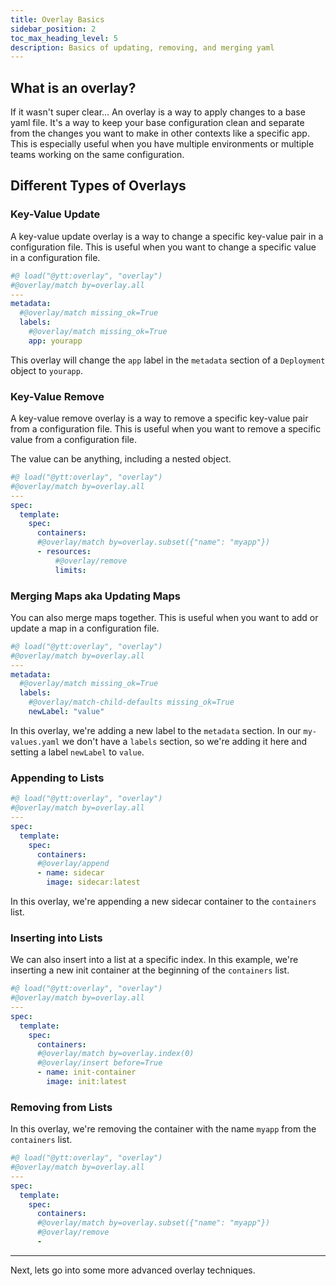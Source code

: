 ```yaml
---
title: Overlay Basics
sidebar_position: 2
toc_max_heading_level: 5
description: Basics of updating, removing, and merging yaml
---
```


## What is an overlay?

If it wasn't super clear... An overlay is a way to apply changes to a base yaml file. It's a way to keep your base configuration clean and separate from the changes you want to make in other contexts like a specific app. This is especially useful when you have multiple environments or multiple teams working on the same configuration.

## Different Types of Overlays

### Key-Value Update

A key-value update overlay is a way to change a specific key-value pair in a configuration file. This is useful when you want to change a specific value in a configuration file.

```yaml
#@ load("@ytt:overlay", "overlay")
#@overlay/match by=overlay.all
---
metadata:
  #@overlay/match missing_ok=True
  labels:
    #@overlay/match missing_ok=True
    app: yourapp
```

This overlay will change the `app` label in the `metadata` section of a `Deployment` object to `yourapp`.

### Key-Value Remove

A key-value remove overlay is a way to remove a specific key-value pair from a configuration file. This is useful when you want to remove a specific value from a configuration file.

The value can be anything, including a nested object.

```yaml
#@ load("@ytt:overlay", "overlay")
#@overlay/match by=overlay.all
---
spec:
  template:
    spec:
      containers:
      #@overlay/match by=overlay.subset({"name": "myapp"})
      - resources:
          #@overlay/remove
          limits:
```

### Merging Maps aka Updating Maps

You can also merge maps together. This is useful when you want to add or update a map in a configuration file.

```yaml title="merge_maps.yaml"
#@ load("@ytt:overlay", "overlay")
#@overlay/match by=overlay.all
---
metadata:
  #@overlay/match missing_ok=True
  labels:
    #@overlay/match-child-defaults missing_ok=True
    newLabel: "value"
```

In this overlay, we're adding a new label to the `metadata` section. In our `my-values.yaml` we don't have a `labels` section, so we're adding it here and setting a label `newLabel` to `value`.

### Appending to Lists

```yaml title="append_to_list.yaml"
#@ load("@ytt:overlay", "overlay")
#@overlay/match by=overlay.all
---
spec:
  template:
    spec:
      containers:
      #@overlay/append
      - name: sidecar
        image: sidecar:latest
```

In this overlay, we're appending a new sidecar container to the `containers` list.

### Inserting into Lists

We can also insert into a list at a specific index. In this example, we're inserting a new init container at the beginning of the `containers` list.

```yaml title="insert_into_list.yaml"
#@ load("@ytt:overlay", "overlay")
#@overlay/match by=overlay.all
---
spec:
  template:
    spec:
      containers:
      #@overlay/match by=overlay.index(0)
      #@overlay/insert before=True
      - name: init-container
        image: init:latest
```

### Removing from Lists
In this overlay, we're removing the container with the name `myapp` from the `containers` list.

```yaml title="remove_from_list.yaml"
#@ load("@ytt:overlay", "overlay")
#@overlay/match by=overlay.all
---
spec:
  template:
    spec:
      containers:
      #@overlay/match by=overlay.subset({"name": "myapp"})
      #@overlay/remove
      -
```
---

Next, lets go into some more advanced overlay techniques.